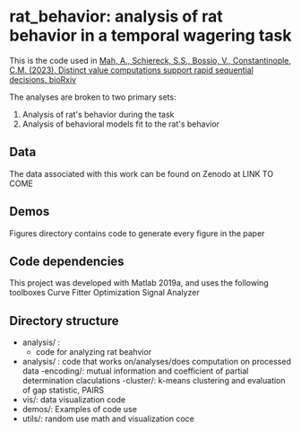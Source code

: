 # rat_behavior: analysis of rat behavior in a temporal wagering task

This is the code used in [Mah, A., Schiereck, S.S., Bossio, V., Constantinople, C.M. (2023). Distinct value computations support rapid sequential decisions. bioRxiv](https://www.biorxiv.org/content/10.1101/2023.03.14.532617v2)

The analyses are broken to two primary sets:
1. Analysis of rat's behavior during the task
2. Analysis of behavioral models fit to the rat's behavior
	
## Data
The data associated with this work can be found on Zenodo at LINK TO COME

## Demos
Figures directory contains code to generate every figure in the paper

## Code dependencies
This project was developed with Matlab 2019a, and uses the following toolboxes
  Curve Fitter
	Optimization
	Signal Analyzer

## Directory structure
- analysis/ : 
	- code for analyzing rat beahvior
- analysis/ : code that works on/analyses/does computation on processed data
	-encoding/: mutual information and coefficient of partial determination claculations
	-cluster/: k-means clustering and evaluation of gap statistic, PAIRS
- vis/: data visualization code
- demos/: Examples of code use
- utils/: random use math and visualization coce

